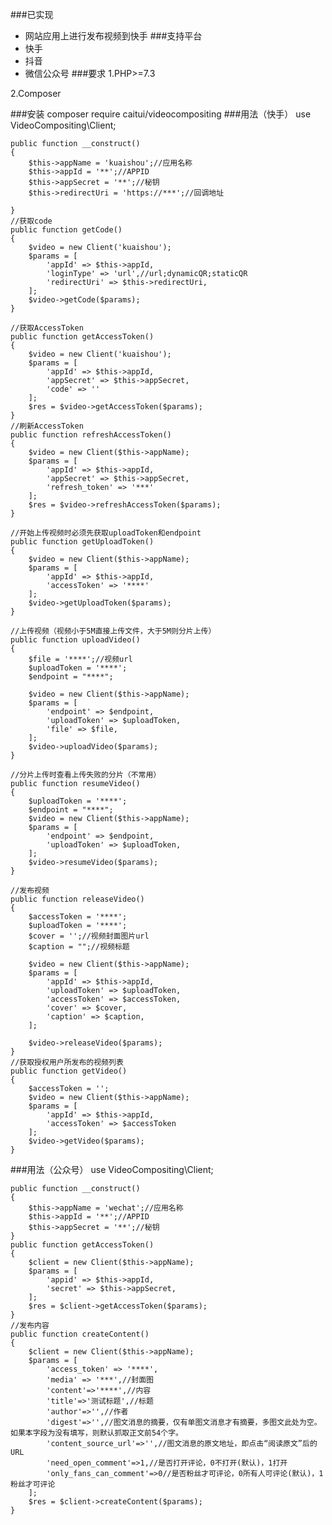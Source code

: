###已实现
* 网站应用上进行发布视频到快手
###支持平台
* 快手
* 抖音
* 微信公众号
###要求
1.PHP>=7.3

2.Composer

###安装
    composer require caitui/videocompositing
###用法（快手）
    use VideoCompositing\Client;

    public function __construct()
    {
        $this->appName = 'kuaishou';//应用名称
        $this->appId = '**';//APPID
        $this->appSecret = '**';//秘钥
        $this->redirectUri = 'https://***';//回调地址

    }
    //获取code
    public function getCode()
    {
        $video = new Client('kuaishou');
        $params = [
            'appId' => $this->appId,
            'loginType' => 'url',//url;dynamicQR;staticQR
            'redirectUri' => $this->redirectUri,
        ];
        $video->getCode($params);
    }

    //获取AccessToken
    public function getAccessToken()
    {
        $video = new Client('kuaishou');
        $params = [
            'appId' => $this->appId,
            'appSecret' => $this->appSecret,
            'code' => ''
        ];
        $res = $video->getAccessToken($params);
    }
    //刷新AccessToken
    public function refreshAccessToken()
    {
        $video = new Client($this->appName);
        $params = [
            'appId' => $this->appId,
            'appSecret' => $this->appSecret,
            'refresh_token' => '***'
        ];
        $res = $video->refreshAccessToken($params);
    }

    //开始上传视频时必须先获取uploadToken和endpoint
    public function getUploadToken()
    {
        $video = new Client($this->appName);
        $params = [
            'appId' => $this->appId,
            'accessToken' => '****'
        ];
        $video->getUploadToken($params);
    }

    //上传视频（视频小于5M直接上传文件，大于5M则分片上传）
    public function uploadVideo()
    {
        $file = '****';//视频url
        $uploadToken = '****';
        $endpoint = "****";

        $video = new Client($this->appName);
        $params = [
            'endpoint' => $endpoint,
            'uploadToken' => $uploadToken,
            'file' => $file,
        ];
        $video->uploadVideo($params);
    }
    
    //分片上传时查看上传失败的分片（不常用）
    public function resumeVideo()
    {
        $uploadToken = '****';
        $endpoint = "****";
        $video = new Client($this->appName);
        $params = [
            'endpoint' => $endpoint,
            'uploadToken' => $uploadToken,
        ];
        $video->resumeVideo($params);
    }

    //发布视频
    public function releaseVideo()
    {
        $accessToken = '****';
        $uploadToken = '****';
        $cover = '';//视频封面图片url
        $caption = "";//视频标题

        $video = new Client($this->appName);
        $params = [
            'appId' => $this->appId,
            'uploadToken' => $uploadToken,
            'accessToken' => $accessToken,
            'cover' => $cover,
            'caption' => $caption,
        ];

        $video->releaseVideo($params);
    }
    //获取授权用户所发布的视频列表
    public function getVideo()
    {
        $accessToken = '';
        $video = new Client($this->appName);
        $params = [
            'appId' => $this->appId,
            'accessToken' => $accessToken
        ];
        $video->getVideo($params);
    }

###用法（公众号）
    use VideoCompositing\Client;

    public function __construct()
    {
        $this->appName = 'wechat';//应用名称
        $this->appId = '**';//APPID
        $this->appSecret = '**';//秘钥
    }
    public function getAccessToken()
    {
        $client = new Client($this->appName);
        $params = [
            'appid' => $this->appId,
            'secret' => $this->appSecret,
        ];
        $res = $client->getAccessToken($params);
    }
    //发布内容
    public function createContent()
    {
        $client = new Client($this->appName);
        $params = [
            'access_token' => '****',
            'media' => '***',//封面图
            'content'=>'****',//内容
            'title'=>'测试标题',//标题
            'author'=>'',//作者
            'digest'=>'',//图文消息的摘要，仅有单图文消息才有摘要，多图文此处为空。如果本字段为没有填写，则默认抓取正文前54个字。
            'content_source_url'=>'',//图文消息的原文地址，即点击“阅读原文”后的URL
            'need_open_comment'=>1,//是否打开评论，0不打开(默认)，1打开
            'only_fans_can_comment'=>0//是否粉丝才可评论，0所有人可评论(默认)，1粉丝才可评论
        ];
        $res = $client->createContent($params);
    }
